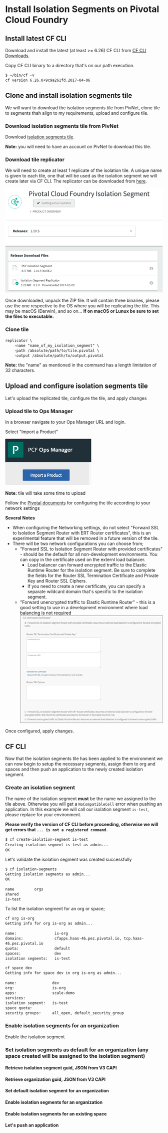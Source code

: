 # Install Isolation Segments on Pivotal Cloud Foundry

## Install latest CF CLI

Download and install the latest (at least >= 6.26) CF CLI from [CF CLI Downloads](https://github.com/cloudfoundry/cli#downloads).

Copy CF CLI binary to a directory that's on our path execution.

```
$ ~/bin/cf -v
cf version 6.26.0+9c9a261fd.2017-04-06
```

## Clone and install isolation segments tile
We will want to download the isolation segments tile from PivNet, clone tile to segments thah align to my requirements, upload and configure tile.

### Download isolation segments tile from PivNet
Download [isolation segments tile](https://network.pivotal.io/products/isolation-segment).

**Note:** you will need to have an account on PivNet to download this tile.

### Download tile replicator
We will need to create at least 1 replicate of the isolation tile. A unique name is given to each tile, one that will be used as the isolation segment we will create later via CF CLI. The replicator can be downloaded from [here](https://network.pivotal.io/products/isolation-segment).

![Isolation Tile Downloads](./images/Isolation_Segment_Tile_Replicator_download_page.png)

Once downloaded, unpack the ZIP file. It will contain three binaries, please use the one respective to the OS where you will be replicating the tile. This may be macOS (Darwin), and so on... **If on macOS or Lunux be sure to set the files to executable.**

### Clone tile
```
replicator \
    -name "name_of_my_isolation_segment" \
    -path /absolute/path/to/tile.pivotal \
    -output /absolute/path/to/output.pivotal
```

**Note:** the "name" as mentioned in the command has a length limitation of 32 characters.

## Upload and configure isolation segments tile
Let's upload the replicated tile, configure the tile, and apply changes
### Upload tile to Ops Manager
In a browser navigate to your Ops Manager URL and login.

Select "Import a Product"

![Import a Product](./images/Import_a_Product.png)

**Note:** tile will take some time to upload

Follow the [Pivotal documents](http://docs.pivotal.io/pivotalcf/1-10/opsguide/installing-pcf-is.html#config) for configuring the tile according to your network settings

**Several Notes**
* When configuring the Networking settings, do not select "Forward SSL to Isolation Segment Router with ERT Router certificates", this is an experimental feature that will be removed in a future version of the tile.
* There will be two network configurations you can choose from;
   * "Forward SSL to Isolation Segment Router with provided certificates" - should be the default for all non-development environments. You can copy in the certificate used on the externl load balancer. 
     * Load balancer can forward encrypted traffic to the Elastic Runtime Router for the isolation segment. Be sure to complete the fields for the Router SSL Termination Certificate and Private Key and Router SSL Ciphers. 
     * If you need to create a new certificate, you can specify a separate wildcard domain that's specific to the isolation segment.
   * "Forward unencrypted traffic to Elastic Runtime Router" - this is a good setting to use in a development environment where load balancing is not required
![Configure Networking](./images/Isolation_Segments_configure_tile.png)

Once configured, apply changes.

## CF CLI
Now that the isolation segments tile has been applied to the environment we can now begin to setup the necessary segments, assign them to org and spaces and then push an application to the newly created isolation segment.

### Create an isolation segment
The name of the isolation segment **must** be the name we assigned to the tile above. Otherwise you will get a `NoCompatibleCell` error when pushing an application. In this example we will call our isolation segment `is-test`, please replace for your environment.

**Please verify the version of CF CLI before proceeding, otherwise we will get errors that `... is not a registered command`.**

```sh
$ cf create-isolation-segment is-test
Creating isolation segment is-test as admin...
OK
```

Let's validate the isolation segment was created successfully

```
$ cf isolation-segments
Getting isolation segments as admin...
OK

name         orgs
shared       
is-test  
```

To list the isolation segment for an org or space;

```
cf org is-org
Getting info for org is-org as admin...

name:                 is-org
domains:              cfapps.haas-46.pez.pivotal.io, tcp.haas-46.pez.pivotal.io
quota:                default
spaces:               dev
isolation segments:   is-test
```

```
cf space dev
Getting info for space dev in org is-org as admin...

name:                dev
org:                 is-org
apps:                scale-demo
services:            
isolation segment:   is-test
space quota:         
security groups:     all_open, default_security_group
```

### Enable isolation segments for an organization
Enable the isolation segment

### Set isolation segments as default for an organization (any space created will be assigned to the isolation segment)

#### Retrieve isolation segment guid, JSON from V3 CAPI

#### Retrieve organization guid, JSON from V3 CAPI

#### Set default isolation segment for an organization

#### Enable isolation segments for an organization

#### Enable isolation segments for an existing space

#### Let's push an application
